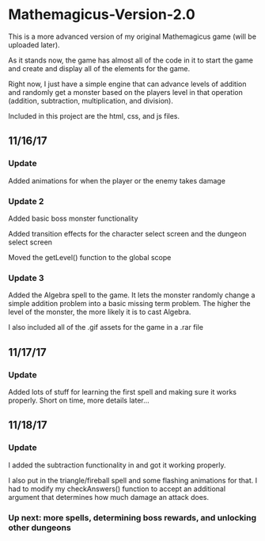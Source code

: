 # Mathemagicus-Version-2.0

This is a more advanced version of my original Mathemagicus game (will be uploaded later). 

As it stands now, the game has almost all of the code in it to start the game and create and display all of the elements for the game. 

Right now, I just have a simple engine that can advance levels of addition and randomly get a monster based on the players level in that operation (addition, subtraction, multiplication, and division). 

Included in this project are the html, css, and js files.

## 11/16/17

### Update 

Added animations for when the player or the enemy takes damage

### Update 2 

Added basic boss monster functionality

Added transition effects for the character select screen and the dungeon select screen

Moved the getLevel() function to the global scope

### Update 3

Added the Algebra spell to the game. It lets the monster randomly change a simple addition problem into a basic missing term problem. The higher the level of the monster, the more likely it is to cast Algebra.

I also included all of the .gif assets for the game in a .rar file

## 11/17/17

### Update

Added lots of stuff for learning the first spell and making sure it works properly. Short on time, more details later...

## 11/18/17

### Update

I added the subtraction functionality in and got it working properly.

I also put in the triangle/fireball spell and some flashing animations for that. I had to modify my checkAnswers() function to accept an additional argument that determines how much damage an attack does.

### Up next: more spells, determining boss rewards, and unlocking other dungeons

